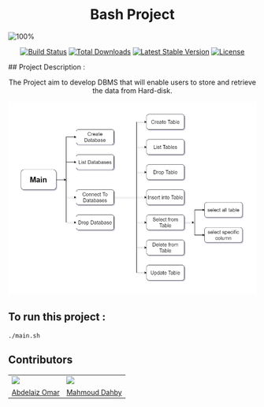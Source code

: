 <h1 align="center"> Bash Project </h1>

![100%](https://progress-bar.dev/100/?title=Done)
<p align="center">
<a href="https://travis-ci.org/laravel/framework"><img src="https://travis-ci.org/laravel/framework.svg" alt="Build Status"></a>
<a href="https://packagist.org/packages/laravel/framework"><img src="https://img.shields.io/packagist/dt/laravel/framework" alt="Total Downloads"></a>
<a href="https://packagist.org/packages/laravel/framework"><img src="https://img.shields.io/packagist/v/laravel/framework" alt="Latest Stable Version"></a>
<a href="https://packagist.org/packages/laravel/framework"><img src="https://img.shields.io/packagist/l/laravel/framework" alt="License"></a>
</p>
## Project Description   :  
<p align="center">
The Project aim to develop DBMS that will enable users to store and retrieve the data from Hard-disk. 
</p>
<p align="center">
<img src="diagram.png" >  
</p>

## To run this project  :   

```console
./main.sh
```

## Contributors
<table>
   <tr>
    <td>
      <img src="https://avatars.githubusercontent.com/u/61574114?v=4"></img>
    </td>
    <td>
      <img src="https://avatars.githubusercontent.com/u/99130650?v=4"></img>
    </td>
  </tr>
  <tr>
    <td>
      <a href="https://github.com/aomarabdelaziz"> Abdelaiz Omar </a>
    </td>
     <td>
      <a href="https://github.com/mahmouddahaby"> Mahmoud Dahby </a>
    </td>
  </tr>
</table>